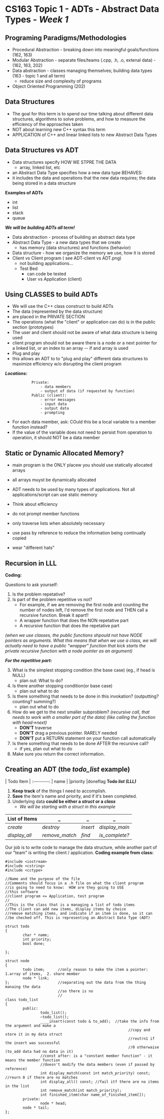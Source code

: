 CS163 Topic 1 - ADTs - Abstract Data Types - *Week 1*
==========================================
	
Programing Paradigms/Methodologies
----------------------------------- 
+ Procedural Abstraction - breaking down into meaningful goals/functions (162, 163)
+ Modular Abstraction - separate files/teams (.cpp, .h, .o, extenal data) - (162, 163, 202)
+ Data abstraction - classes managing themselves; building data types (163 - topic 1 and all term)
  - reduce size and complexity of programs
+ Object Oriented Programming (202)

Data Structures
---------------
+ The goal for this term is to spend our time talking about different data structures,
  algorithms to solve problems, and how to measure the efficiency of the approaches taken
+ NOT about learning new C++ syntax this term
+ APPLICATION of C++ and linear linked lists to new Abstract Data Types

		
Data Structures vs ADT
----------------------
+ Data structures specify HOW WE STPRE THE DATA
  - array, linked list, etc
+ an Abstract Data Type specifies how a new data type BEHAVES:
+ it includes the data and operations that the new data requires;
  the data being stored in a data structure

**Examples of ADTs**
+ int
+ list
+ stack
+ queue
		
***We will be building ADTs all term!***

+ Data abrstraction - process of building an abstract data type
+ Abstract Data Type - a new data types that we create
  - has memory (data structures)  and functions (behavior)
+ Data structure - how we organize the memory we use, how it is stored
+ Client vs Client program ( see ADT-client vs ADT.png)
  - not building applications...
  - Test Bed
    * can code be tested
    * User vs Application (client)

Using CLASSES to build ADTs
---------------------------
+ We will use the C++ class construct to build ADTs
+ The data (represented by the data structure)
+ are placed in the PRIVATE SECTION
+ The operations (what the "client" or application can do) is in the
  public section (prototypes)
+ The user and client should not be aware of what data structure is being used
+ client program should not be aware there is a node or a next pointer
  for a linked list, or an index to an array -- if and array is used
+ Plug and play
+ this allows an ADT to to "plug and play" different data structures
  to maximize efficiency w/o disrupting the client program

***Locations:***
```
			Private:
				- data members
				- output of data (if requested by function)
			Public (client):
				- error messages
				- input data
				- output data 
				- prompting
```
+ For each data member, ask: COuld this be a local variable to a member function
  instead?
+ If the value of the variable does not need to persist from operation
  to operation, it should NOT be a data member

Static or Dynamic Allocated Memory?
-----------------------------------
+ main program is the ONLY placew you should use statically allocated arrays
+ all arrays muyst be dynamically allocated
+ ADT needs to be used by many types of applications. Not all applications/script
  can use static memory

+ Think about efficiency
+ do not prompt member functions
+ only traverse lists when absolutely necessary
+ use pass by reference to reduce the information being continually copied
+ wear "different hats"
	

## Recursion in LLL

**Coding:**

Questions to ask yourself:

1. Is the problem repetative?
2. Is part of the problem repetitive vs not?
   - For example, if we are removing the first node and
     counting the number of nodes left, I'd remove the first node
     and THEN call a recursive function. Break it apart!!
   - A wrapper function that does the NON repetative part
   - A recursive function that does the repetative part
		
 *(when we use classes, the public functions shpould not have NODE pointers
  as arguments. What this means that when we use a class, we will actually need to have
  a public "wrapper" function that kick starts the private recursive function with a node
  pointer as an argument)*

***For the repetitive part:***
		
3. What is the simplest stopping condition (the base case)
   (eg., if head is NULL)
   - plan out: What to do?
4. Is there another stopping condition(or base case)
   - plan out what to do
5. Is there something that needs to be done in this invokation?
   (outputting? counting? summing?)
   - plan out what to do
6. How do we get to the next smaller subproblem?
   *(recursive call, that needs to work with a smaller part of the data)*
   *(like calling the function with head->next)*
   - **DON'T** traverse
   - **DON'T** drag a previous pointer. RARELY needed
   - **DON'T** put a RETURN statement on your function call automatically
7. Is there something that needs to be done AFTER the recursive call?
   - if yes, plan out what to do
8. Make sure you return the correct information.

## Creating an ADT   (the *todo_list* example)

| Todo Item |
:--------:
| name |
|priority
|doneflag
**Todo *list (LLL)***
1. **Keep track** of the things I need to accomplish.
2. **Save** the item's name and priority, and if it's been completed.
3. Underlying data **could be either a *struct* or a *class***
	- *We will be starting with a struct in this example*

|**List of Items** |_|_|_| 
|------------|-------------|-------------|--------------------|
| *create* | *destroy* | *insert*  | *display_main* |
| *display_all* | *remove_match* | *find* | *is_complete?* | 
 
 Our job is to write code to manage the data structure, while another part of our "team" is writing the client / application.
 **Coding example from class:**
```
#include <iostream>
#include <cstring>
#include <cctype>

//Name and the purpose of the file
//Comments should focus in a .h file on what the client program
//is going to need to know:  HOW are they going to USE
//this software
//client program <= Application, test program
//
//This is the class that is a managing a list of todo items
//The client can add new items, display items by choice
//remove matching items, and indicate if an item is done, so it can
//be checked off. This is representing an Abstract Data Type (ADT)

struct todo
{
        char * name;
        int priority;
        bool done;

};

struct node
{
        todo item;      //only reason to make the item a pointer: 1.array of items,  2. share member
        node * link;
};                      //separating out the data from the thing manaing the data
                        //so there is no
                        //
class todo_list
{
        public:
                todo_list();
                ~todo_list();
                ____insert(const todo & to_add);  //take the info from the argument and make a
                                                        //copy and store it in my data struct
                                                        //reutrn1 if the insert was successful
                                                        //0 otherwaise (to_add data had no data in it)
                //const after: is a "constant member function" - it means the member function
                //doesn't modify the data members (even if passed by reference)
                int display_match(const int match_priority) const; //reurn 0 if there are no matches
                int display_all() const; //fail itf there are no items in the list
                int remove_match(int match_priority);
                int finished_item(char name_of_finished_item[]);
        private:
                node * head;
		node * tail;
};
